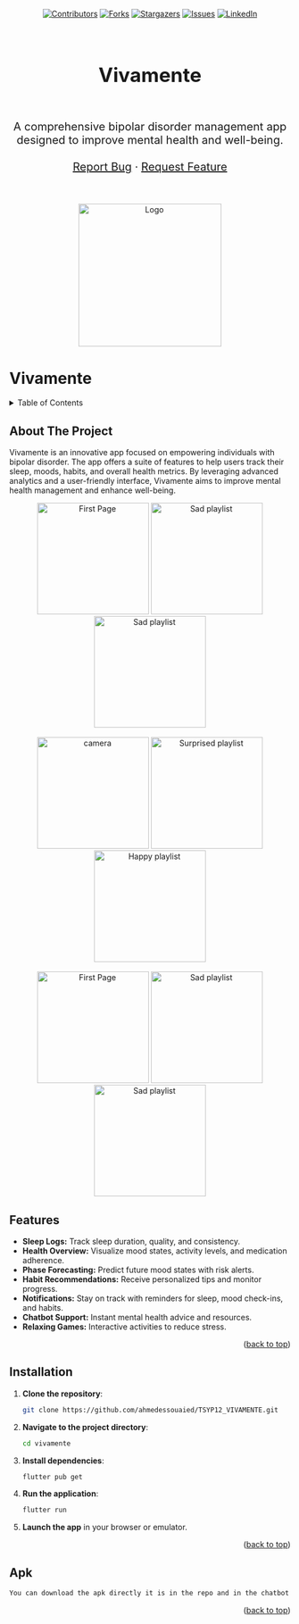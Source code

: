 <a name="readme-top"></a>
<div align="center">

[![Contributors][contributors-shield]][contributors-url]
[![Forks][forks-shield]][forks-url]
[![Stargazers][stars-shield]][stars-url]
[![Issues][issues-shield]][issues-url]
[![LinkedIn][linkedin-shield]](https://www.linkedin.com/in/chater-marzougui-342125299/)
</div>

<!-- PROJECT LOGO -->
<br />
<div align="center">
    <h1 style="font-size:35px">Vivamente <br></h1>
    <br>
    <p style="font-size:20px" align="center">
        A comprehensive bipolar disorder management app designed to improve mental health and well-being.
    <br>
    <br>
    <a href="https://github.com/ahmedessouaied/TSYP12_VIVAMENTE/issues/new?labels=bug&template=bug-report---.md">Report Bug</a>
    ·
    <a href="https://github.com/ahmedessouaied/TSYP12_VIVAMENTE/issues/new?labels=enhancement&template=feature-request---.md">Request Feature</a>
  </p>
  <br><br>
  <a href="https://github.com/ahmedessouaied/TSYP12_VIVAMENTE">
    <img src="./assets/images/logo.png" alt="Logo" width="256px">
  </a>
</div>

# Vivamente

<!-- TABLE OF CONTENTS -->
<details>
  <summary>Table of Contents</summary>
  <ol>
    <li><a href="#about-the-project">About The Project</a></li>
    <li><a href="#features">Features</a></li>
    <li><a href="#installation">Installation</a></li>
    <li><a href="#contributing">Contributing</a></li>
    <li><a href="#license">License</a></li>
    <li><a href="#contact">Contact</a></li>
  </ol>
</details>

<!-- ABOUT THE PROJECT -->
## About The Project

Vivamente is an innovative app focused on empowering individuals with bipolar disorder. The app offers a suite of features to help users track their sleep, moods, habits, and overall health metrics. By leveraging advanced analytics and a user-friendly interface, Vivamente aims to improve mental health management and enhance well-being.

<div style="display:flex;flex-direction:column;justify-content:canter;" align="center">
    <div>
        <img  width="200" src="./assets/images/chatbot.png" alt="First Page">
        <img  width="200" src="./assets/images/games.png" alt="Sad playlist">
        <img  width="200" src="./assets/images/dashboard.png" alt="Sad playlist">
    </div>
    <br/>
    <div>
        <img  width="200" src="./assets/images/story.png" alt="camera">
        <img  width="200" src="./assets/images/memory.png" alt="Surprised playlist">
        <img  width="200" src="./assets/images/draw.png" alt="Happy playlist">
    </div>
    <br/>
    <div>
        <img  width="200" src="./assets/images/1.png" alt="First Page">
        <img  width="200" src="./assets/images/2.png" alt="Sad playlist">
        <img  width="200" src="./assets/images/3.png" alt="Sad playlist">
    </div>
</div>

## Features

- **Sleep Logs:** Track sleep duration, quality, and consistency.
- **Health Overview:** Visualize mood states, activity levels, and medication adherence.
- **Phase Forecasting:** Predict future mood states with risk alerts.
- **Habit Recommendations:** Receive personalized tips and monitor progress.
- **Notifications:** Stay on track with reminders for sleep, mood check-ins, and habits.
- **Chatbot Support:** Instant mental health advice and resources.
- **Relaxing Games:** Interactive activities to reduce stress.

<p align="right">(<a href="#readme-top">back to top</a>)</p>

## Installation

1. **Clone the repository**:
   ```bash
   git clone https://github.com/ahmedessouaied/TSYP12_VIVAMENTE.git
   ```
2. **Navigate to the project directory**:
   ```bash
   cd vivamente
   ```
3. **Install dependencies**:
   ```bash
   flutter pub get
   ```
4. **Run the application**:
   ```bash
   flutter run
   ```
5. **Launch the app** in your browser or emulator.

<p align="right">(<a href="#readme-top">back to top</a>)</p>

## Apk

   ```bash
   You can download the apk directly it is in the repo and in the chatbot setting put the backend url
```

<p align="right">(<a href="#readme-top">back to top</a>)</p>

<!-- MARKDOWN LINKS & IMAGES -->
[contributors-shield]: https://img.shields.io/github/contributors/ahmedessouaied/TSYP12_VIVAMENTE.svg?style=for-the-badge
[contributors-url]: https://github.com/ahmedessouaied/TSYP12_VIVAMENTE/graphs/contributors
[forks-shield]: https://img.shields.io/github/forks/ahmedessouaied/TSYP12_VIVAMENTE.svg?style=for-the-badge
[forks-url]: https://github.com/ahmedessouaied/TSYP12_VIVAMENTE/network/members
[stars-shield]: https://img.shields.io/github/stars/ahmedessouaied/TSYP12_VIVAMENTE.svg?style=for-the-badge
[stars-url]: https://github.com/ahmedessouaied/TSYP12_VIVAMENTE/stargazers
[issues-shield]: https://img.shields.io/github/issues/ahmedessouaied/TSYP12_VIVAMENTE.svg?style=for-the-badge
[issues-url]: https://github.com/ahmedessouaied/TSYP12_VIVAMENTE/issues
[license-shield]: https://img.shields.io/github/license/ahmedessouaied/TSYP12_VIVAMENTE.svg?style=for-the-badge
[license-url]: https://github.com/ahmedessouaied/TSYP12_VIVAMENTE/blob/master/LICENSE
[linkedin-shield]: https://img.shields.io/badge/-LinkedIn-black.svg?style=for-the-badge&logo=linkedin&colorB=555
[linkedin-url]: https://www.linkedin.com/in/chater-marzougui-342125299/
